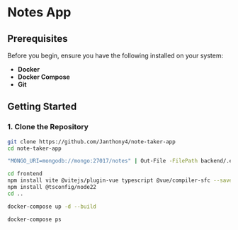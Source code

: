 # Notes App

## Prerequisites

Before you begin, ensure you have the following installed on your system:
- **Docker** 
- **Docker Compose** 
- **Git** 

## Getting Started

### 1. Clone the Repository
```bash
git clone https://github.com/Janthony4/note-taker-app
cd note-taker-app

"MONGO_URI=mongodb://mongo:27017/notes" | Out-File -FilePath backend/.env -Encoding ASCII

cd frontend
npm install vite @vitejs/plugin-vue typescript @vue/compiler-sfc --save-dev
npm install @tsconfig/node22
cd ..

docker-compose up -d --build

docker-compose ps
